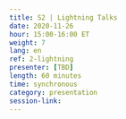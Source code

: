 ```yaml
---
title: S2 | Lightning Talks
date: 2020-11-26
hour: 15:00-16:00 ET
weight: 7
lang: en
ref: 2-lightning
presenter: [TBD]
length: 60 minutes
time: synchronous
category: presentation
session-link:
---
```

